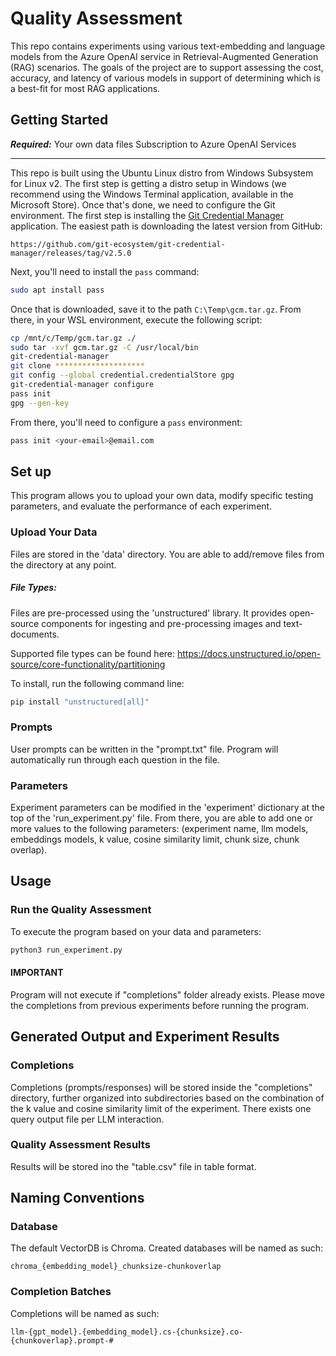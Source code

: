 # Quality Assessment 

This repo contains experiments using various text-embedding and language models from the Azure OpenAI
service in Retrieval-Augmented Generation (RAG) scenarios. The goals of the project are to support
assessing the cost, accuracy, and latency of various models in support of determining which is a
best-fit for most RAG applications.

## Getting Started  

***Required:*** 
Your own data files
Subscription to Azure OpenAI Services
***

This repo is built using the Ubuntu Linux distro from Windows Subsystem for Linux v2. The first step
is getting a distro setup in Windows (we recommend using the Windows Terminal application, available
in the Microsoft Store). Once that's done, we need to configure the Git environment. The first step
is installing the [Git Credential Manager](https://github.com/git-ecosystem/git-credential-manager)
application. The easiest path is downloading the latest version from GitHub:

    https://github.com/git-ecosystem/git-credential-manager/releases/tag/v2.5.0

Next, you'll need to install the `pass` command:

```Bash
sudo apt install pass
```

Once that is downloaded, save it to the path `C:\Temp\gcm.tar.gz`. From there, in your WSL environment,
execute the following script:

```Bash
cp /mnt/c/Temp/gcm.tar.gz ./
sudo tar -xvf gcm.tar.gz -C /usr/local/bin
git-credential-manager
git clone ********************
git config --global credential.credentialStore gpg
git-credential-manager configure
pass init
gpg --gen-key
```

From there, you'll need to configure a `pass` environment:

```Bash
pass init <your-email>@email.com
```

## Set up 

This program allows you to upload your own data, modify specific testing parameters, and evaluate the performance of each experiment.

### Upload Your Data

Files are stored in the 'data' directory. You are able to add/remove files from the directory at any point. 

##### ***File Types:***

Files are pre-processed using the 'unstructured' library. It provides open-source components for ingesting and pre-processing images and text-documents.

Supported file types can be found here: https://docs.unstructured.io/open-source/core-functionality/partitioning 

To install, run the following command line: 

```bash
pip install "unstructured[all]"
```

### Prompts

User prompts can be written in the "prompt.txt" file. Program will automatically run through each question in the file. 

### Parameters

Experiment parameters can be modified in the 'experiment' dictionary at the top of the 'run_experiment.py' file. From there, you are able to add one or more values to the following parameters: (experiment name, llm models, embeddings models, k value, cosine similarity limit, chunk size, chunk overlap).

## Usage

### Run the Quality Assessment 

To execute the program based on your data and parameters: 

```bash
python3 run_experiment.py 
```

#### IMPORTANT

Program will not execute if "completions" folder already exists. Please move the completions from previous experiments before running the program. 

## Generated Output and Experiment Results 

### Completions 

Completions (prompts/responses) will be stored inside the "completions" directory, further organized into subdirectories based on the combination of the k value and cosine similarity limit of the experiment. There exists one query output file per LLM interaction. 

### Quality Assessment Results

Results will be stored ino the "table.csv" file in table format. 

## Naming Conventions 

### Database

The default VectorDB is Chroma. Created databases will be named as such: 

```
chroma_{embedding_model}_chunksize-chunkoverlap
```

### Completion Batches 

Completions will be named as such: 

```
llm-{gpt_model}.{embedding_model}.cs-{chunksize}.co-{chunkoverlap}.prompt-#
```
